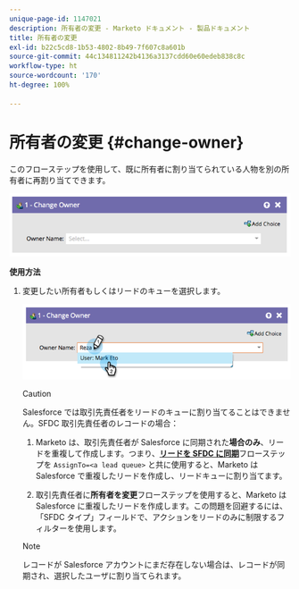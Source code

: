 ```yaml
---
unique-page-id: 1147021
description: 所有者の変更 - Marketo ドキュメント - 製品ドキュメント
title: 所有者の変更
exl-id: b22c5cd8-1b53-4802-8b49-7f607c8a601b
source-git-commit: 44c134811242b4136a3137cdd60e60edeb838c8c
workflow-type: ht
source-wordcount: '170'
ht-degree: 100%

---
```


# 所有者の変更 {#change-owner}

このフローステップを使用して、既に所有者に割り当てられている人物を別の所有者に再割り当てできます。

![](assets/image2014-9-22-15-3a1-3a3.png)

**使用方法**

1. 変更したい所有者もしくはリードのキューを選択します。

   ![](assets/image2014-9-22-15-3a1-3a6.png)

   >[!CAUTION]
   >
   >Salesforce では取引先責任者をリードのキューに割り当てることはできません。SFDC 取引先責任者のレコードの場合：
   >
   >1. Marketo は、取引先責任者が Salesforce に同期された&#x200B;**場合のみ**、リードを重複して作成します。つまり、**[リードを SFDC に同期](/help/marketo/product-docs/core-marketo-concepts/smart-campaigns/salesforce-flow-actions/sync-person-to-sfdc.md)**&#x200B;フローステップを `AssignTo=<a lead queue>` と共に使用すると、Marketo は Salesforce で重複したリードを作成し、リードキューに割り当てます。
   >
   >1. 取引先責任者に&#x200B;**所有者を変更**&#x200B;フローステップを使用すると、Marketo は Salesforce に重複したリードを作成します。この問題を回避するには、「SFDC タイプ」フィールドで、アクションをリードのみに制限するフィルターを使用します。


   >[!NOTE]
   >
   >レコードが Salesforce アカウントにまだ存在しない場合は、レコードが同期され、選択したユーザに割り当てられます。
